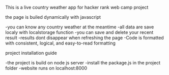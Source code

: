 This is a live country weather app for hacker rank web camp project

the page is builed dynamically with javascript

-you can know any country weather at the meantime
-all data are save localy with localstorage function
-you can save and delete your recent result 
-results dont disappear when refreshing the page
-Code is formatted with consistent, logical, and easy-to-read formatting

project installation guide

-the project is build on node js server
-install the package.js in the project folder
-website runs on localhost:8000
